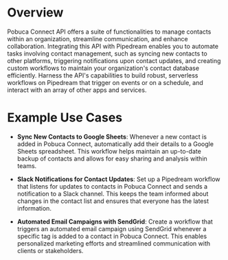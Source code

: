 # Overview

Pobuca Connect API offers a suite of functionalities to manage contacts within an organization, streamline communication, and enhance collaboration. Integrating this API with Pipedream enables you to automate tasks involving contact management, such as syncing new contacts to other platforms, triggering notifications upon contact updates, and creating custom workflows to maintain your organization's contact database efficiently. Harness the API's capabilities to build robust, serverless workflows on Pipedream that trigger on events or on a schedule, and interact with an array of other apps and services.

# Example Use Cases

- **Sync New Contacts to Google Sheets**: Whenever a new contact is added in Pobuca Connect, automatically add their details to a Google Sheets spreadsheet. This workflow helps maintain an up-to-date backup of contacts and allows for easy sharing and analysis within teams.

- **Slack Notifications for Contact Updates**: Set up a Pipedream workflow that listens for updates to contacts in Pobuca Connect and sends a notification to a Slack channel. This keeps the team informed about changes in the contact list and ensures that everyone has the latest information.

- **Automated Email Campaigns with SendGrid**: Create a workflow that triggers an automated email campaign using SendGrid whenever a specific tag is added to a contact in Pobuca Connect. This enables personalized marketing efforts and streamlined communication with clients or stakeholders.
